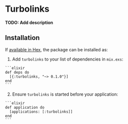 # Turbolinks

**TODO: Add description**

## Installation

If [available in Hex](https://hex.pm/docs/publish), the package can be installed as:

  1. Add `turbolinks` to your list of dependencies in `mix.exs`:

    ```elixir
    def deps do
      [{:turbolinks, "~> 0.1.0"}]
    end
    ```

  2. Ensure `turbolinks` is started before your application:

    ```elixir
    def application do
      [applications: [:turbolinks]]
    end
    ```

